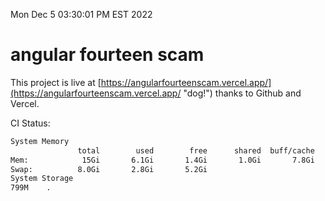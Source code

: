 Mon Dec  5 03:30:01 PM EST 2022

# angular fourteen scam


This project is live at [https://angularfourteenscam.vercel.app/](https://angularfourteenscam.vercel.app/ "dog!") thanks to Github and Vercel.

CI Status: 

```bash
System Memory
               total        used        free      shared  buff/cache   available
Mem:            15Gi       6.1Gi       1.4Gi       1.0Gi       7.8Gi       7.9Gi
Swap:          8.0Gi       2.8Gi       5.2Gi
System Storage
799M	.
